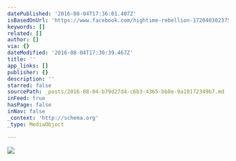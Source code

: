 ```yaml
---
datePublished: '2016-08-04T17:36:01.407Z'
isBasedOnUrl: 'https://www.facebook.com/hightime-rebellion-172040302375/'
keywords: []
related: []
author: []
via: {}
dateModified: '2016-08-04T17:30:39.467Z'
title: ''
app_links: []
publisher: {}
description: ''
starred: false
sourcePath: _posts/2016-08-04-b79d27d4-c6b3-4365-bb8e-9a19172349b7.md
inFeed: true
hasPage: false
inNav: false
_context: 'http://schema.org'
_type: MediaObject

---
```

![](https://the-grid-user-content.s3-us-west-2.amazonaws.com/d0bb37ac-a0c1-4f45-b97c-3f9fdd667a5f.png)